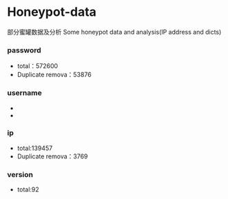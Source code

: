 # Honeypot-data
部分蜜罐数据及分析 Some honeypot data and analysis(IP address and dicts)


### password
* total：572600
* Duplicate remova：53876

### username
*
*

### ip
* total:139457
* Duplicate remova：3769

### version
* total:92
